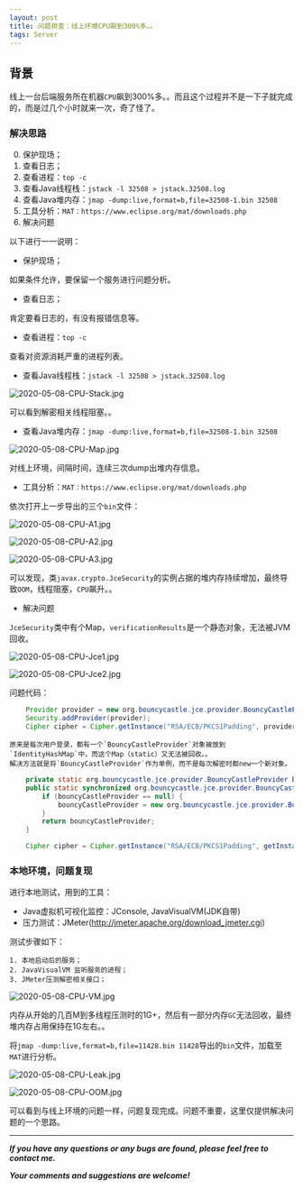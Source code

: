 ```yaml
---
layout: post
title: 问题排查：线上环境CPU飙到300%多。。
tags: Server
---
```


## 背景

线上一台后端服务所在机器`CPU`飙到300%多。。而且这个过程并不是一下子就完成的，而是过几个小时就来一次，奇了怪了。

### 解决思路

0. 保护现场；
1. 查看日志；
2. 查看进程：`top -c`
3. 查看Java线程栈：`jstack -l 32508 > jstack.32508.log`
4. 查看Java堆内存：`jmap -dump:live,format=b,file=32508-1.bin 32508`
5. 工具分析：`MAT：https://www.eclipse.org/mat/downloads.php`
6. 解决问题

以下进行一一说明：

- 保护现场；

如果条件允许，要保留一个服务进行问题分析。

- 查看日志；

肯定要看日志的，有没有报错信息等。

- 查看进程：`top -c`

查看对资源消耗严重的进程列表。

- 查看Java线程栈：`jstack -l 32508 > jstack.32508.log`

![2020-05-08-CPU-Stack.jpg](https://github.com/heartsuit/heartsuit.github.io/raw/master/pictures/2020-05-08-CPU-Stack.jpg)

可以看到解密相关线程阻塞。。

- 查看Java堆内存：`jmap -dump:live,format=b,file=32508-1.bin 32508`

![2020-05-08-CPU-Map.jpg](https://github.com/heartsuit/heartsuit.github.io/raw/master/pictures/2020-05-08-CPU-Map.jpg)

对线上环境，间隔时间，连续三次dump出堆内存信息。

- 工具分析：`MAT：https://www.eclipse.org/mat/downloads.php`

依次打开上一步导出的三个`bin`文件：

![2020-05-08-CPU-A1.jpg](https://github.com/heartsuit/heartsuit.github.io/raw/master/pictures/2020-05-08-CPU-A1.jpg)


![2020-05-08-CPU-A2.jpg](https://github.com/heartsuit/heartsuit.github.io/raw/master/pictures/2020-05-08-CPU-A2.jpg)


![2020-05-08-CPU-A3.jpg](https://github.com/heartsuit/heartsuit.github.io/raw/master/pictures/2020-05-08-CPU-A3.jpg)

可以发现，类`javax.crypto.JceSecurity`的实例占据的堆内存持续增加，最终导致`OOM`，线程阻塞，`CPU`飙升。。

- 解决问题

`JceSecurity`类中有个Map，`verificationResults`是一个静态对象，无法被JVM回收。

![2020-05-08-CPU-Jce1.jpg](https://github.com/heartsuit/heartsuit.github.io/raw/master/pictures/2020-05-08-CPU-Jce1.jpg)

![2020-05-08-CPU-Jce2.jpg](https://github.com/heartsuit/heartsuit.github.io/raw/master/pictures/2020-05-08-CPU-Jce2.jpg)

问题代码：

```java
    Provider provider = new org.bouncycastle.jce.provider.BouncyCastleProvider();
    Security.addProvider(provider);
    Cipher cipher = Cipher.getInstance("RSA/ECB/PKCS1Padding", provider);
```

    原来是每次用户登录，都有一个`BouncyCastleProvider`对象被放到`IdentityHashMap`中，而这个Map（static）又无法被回收。。
    解决方法就是将`BouncyCastleProvider`作为单例，而不是每次解密时都new一个新对象。

```java
    private static org.bouncycastle.jce.provider.BouncyCastleProvider bouncyCastleProvider = null;
    public static synchronized org.bouncycastle.jce.provider.BouncyCastleProvider getInstance() {
        if (bouncyCastleProvider == null) {
            bouncyCastleProvider = new org.bouncycastle.jce.provider.BouncyCastleProvider();
        }
        return bouncyCastleProvider;
    }

    Cipher cipher = Cipher.getInstance("RSA/ECB/PKCS1Padding", getInstance());
```

### 本地环境，问题复现

进行本地测试，用到的工具：

- Java虚拟机可视化监控：JConsole, JavaVisualVM(JDK自带)
- 压力测试：JMeter(http://jmeter.apache.org/download_jmeter.cgi)

测试步骤如下：

    1. 本地启动后的服务；
    2. JavaVisualVM 监听服务的进程；
    3. JMeter压测解密相关接口；

![2020-05-08-CPU-VM.jpg](https://github.com/heartsuit/heartsuit.github.io/raw/master/pictures/2020-05-08-CPU-VM.jpg)

内存从开始的几百M到多线程压测时的1G+，然后有一部分内存`GC`无法回收，最终堆内存占用保持在1G左右。。

将`jmap -dump:live,format=b,file=11428.bin 11428`导出的`bin`文件，加载至`MAT`进行分析。

![2020-05-08-CPU-Leak.jpg](https://github.com/heartsuit/heartsuit.github.io/raw/master/pictures/2020-05-08-CPU-Leak.jpg)

![2020-05-08-CPU-OOM.jpg](https://github.com/heartsuit/heartsuit.github.io/raw/master/pictures/2020-05-08-CPU-OOM.jpg)

可以看到与线上环境的问题一样，问题复现完成。问题不重要，这里仅提供解决问题的一个思路。

---

***If you have any questions or any bugs are found, please feel free to contact me.***

***Your comments and suggestions are welcome!***